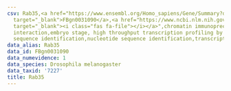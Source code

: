 ```yaml
---
csv: Rab35,<a href="https://www.ensembl.org/Homo_sapiens/Gene/Summary?db=core;g=FBgn0031090"
  target="_blank">FBgn0031090</a>,<a href="https://www.ncbi.nlm.nih.gov/pubmed/15998452"
  target="_blank"><i class="fas fa-file"></i></a>",chromatin immunoprecipitation assay,direct
  interaction,embryo stage, high throughput transcription profiling by microarray,nucleotide
  sequence identification,nucleotide sequence identification,transcriptional regulation,
data_alias: Rab35
data_id: FBgn0031090
data_numevidence: 1
data_species: Drosophila melanogaster
data_taxid: '7227'
title: Rab35
---
```

